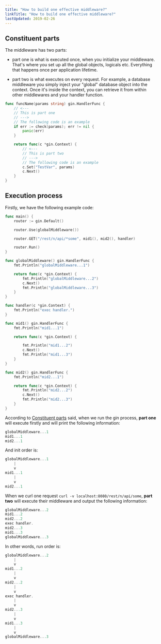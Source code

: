 ```yaml
---
title: "How to build one effective middleware?"
linkTitle: "How to build one effective middleware?"
lastUpdated: 2019-02-26
---
```


## Constituent parts

The middleware has two parts:

  - part one is what is executed once, when you initialize your middleware. That's where you set up all the global objects, logicals etc. Everything that happens once per application lifetime.

  - part two is what executes on every request. For example, a database middleware you simply inject your "global" database object into the context. Once it's inside the context, you can retrieve it from within other middlewares and your handler function.

```go
func funcName(params string) gin.HandlerFunc {
    // <---
    // This is part one
    // --->
    // The following code is an example
    if err := check(params); err != nil {
        panic(err)
    }

    return func(c *gin.Context) {
        // <---
        // This is part two
        // --->
        // The following code is an example
        c.Set("TestVar", params)
        c.Next()    
    }
}
```

## Execution process

Firstly, we have the following example code:

```go
func main() {
	router := gin.Default()

	router.Use(globalMiddleware())

	router.GET("/rest/n/api/*some", mid1(), mid2(), handler)

	router.Run()
}

func globalMiddleware() gin.HandlerFunc {
	fmt.Println("globalMiddleware...1")

	return func(c *gin.Context) {
		fmt.Println("globalMiddleware...2")
		c.Next()
		fmt.Println("globalMiddleware...3")
	}
}

func handler(c *gin.Context) {
	fmt.Println("exec handler.")
}

func mid1() gin.HandlerFunc {
	fmt.Println("mid1...1")

	return func(c *gin.Context) {

		fmt.Println("mid1...2")
		c.Next()
		fmt.Println("mid1...3")
	}
}

func mid2() gin.HandlerFunc {
	fmt.Println("mid2...1")

	return func(c *gin.Context) {
		fmt.Println("mid2...2")
		c.Next()
		fmt.Println("mid2...3")
	}
}
```

According to [Constituent parts](#Constituent-parts) said, when we run the gin process, **part one** will execute firstly and will print the following information:

```go
globalMiddleware...1
mid1...1
mid2...1
```

And init order is:

```go
globalMiddleware...1
    |
    v
mid1...1
    |
    v
mid2...1
```

When we curl one request `curl -v localhost:8080/rest/n/api/some`, **part two** will execute their middleware and output the following information:

```go
globalMiddleware...2
mid1...2
mid2...2
exec handler.
mid2...3
mid1...3
globalMiddleware...3
```

In other words, run order is:

```go
globalMiddleware...2
    |
    v
mid1...2
    |
    v
mid2...2
    |
    v
exec handler.
    |
    v
mid2...3
    |
    v
mid1...3
    |
    v
globalMiddleware...3
```


